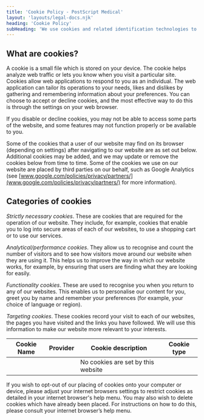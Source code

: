 ```yaml
---
title: 'Cookie Policy - PostScript Medical'
layout: 'layouts/legal-docs.njk'
heading: 'Cookie Policy'
subHeading: 'We use cookies and related identification technologies to collect and store information about you and the way that you use our website.  This helps us to provide you with a good experience when you browse our site and also allows us to improve our site and the service that we provide.'
---
```


## What are cookies?

A cookie is a small file which is stored on your device. The cookie helps analyze web traffic or lets you know when you visit a particular site. Cookies allow web applications to respond to you as an individual. The web application can tailor its operations to your needs, likes and dislikes by gathering and remembering information about your preferences.
You can choose to accept or decline cookies, and the most effective way to do this is through the settings on your web browser. 

If you disable or decline cookies, you may not be able to access some parts of the website, and some features may not function properly or be available to you.

Some of the cookies that a user of our website may find on its browser (depending on settings) after navigating to our website are as set out below. Additional cookies may be added, and we may update or remove the cookies below from time to time.  Some of the cookies we use on our website are placed by third parties on our behalf, such as Google Analytics (see [www.google.com/policies/privacy/partners/](www.google.com/policies/privacy/partners/) for more information).

## Categories of cookies

_Strictly necessary cookies_. These are cookies that are required for the operation of our website. They include, for example, cookies that enable you to log into secure areas of each of our websites, to use a shopping cart or to use our services.

_Analytical/performance cookies_. They allow us to recognise and count the number of visitors and to see how visitors move around our website when they are using it. This helps us to improve the way in which our website works, for example, by ensuring that users are finding what they are looking for easily.

_Functionality cookies_. These are used to recognise you when you return to any of our websites. This enables us to personalise our content for you, greet you by name and remember your preferences (for example, your choice of language or region).

_Targeting cookies_. These cookies record your visit to each of our websites, the pages you have visited and the links you have followed. We will use this information to make our website more relevant to your interests.

| Cookie Name | Provider | Cookie description                 | Cookie type |
  ---         | ---      | ---                                | ---
|             |          | No cookies are set by this website |             |

If you wish to opt-out of our placing of cookies onto your computer or device, please adjust your internet browsers settings to restrict cookies as detailed in your internet browser's help menu. You may also wish to delete cookies which have already been placed. For instructions on how to do this, please consult your internet browser’s help menu.        
